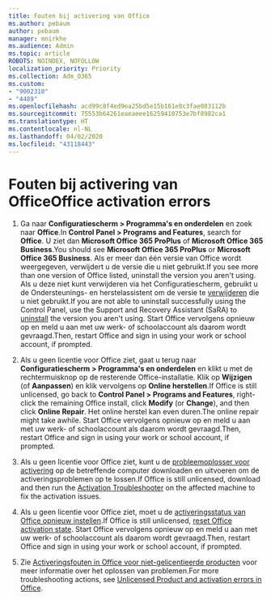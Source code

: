 ```yaml
---
title: Fouten bij activering van Office
ms.author: pebaum
author: pebaum
manager: mnirkhe
ms.audience: Admin
ms.topic: article
ROBOTS: NOINDEX, NOFOLLOW
localization_priority: Priority
ms.collection: Adm_O365
ms.custom:
- "9002310"
- "4489"
ms.openlocfilehash: acd99c8f4ed9ea25bd5e15b161e8c3fae083112b
ms.sourcegitcommit: 75553b64261eaeaeee16259410753e7bf8982ca1
ms.translationtype: HT
ms.contentlocale: nl-NL
ms.lasthandoff: 04/02/2020
ms.locfileid: "43118443"
---
```

# <a name="office-activation-errors"></a><span data-ttu-id="41b81-102">Fouten bij activering van Office</span><span class="sxs-lookup"><span data-stu-id="41b81-102">Office activation errors</span></span>

1. <span data-ttu-id="41b81-103">Ga naar **Configuratiescherm > Programma's en onderdelen** en zoek naar **Office**.</span><span class="sxs-lookup"><span data-stu-id="41b81-103">In **Control Panel > Programs and Features**, search for **Office**.</span></span> <span data-ttu-id="41b81-104">U ziet dan **Microsoft Office 365 ProPlus** of **Microsoft Office 365 Business**.</span><span class="sxs-lookup"><span data-stu-id="41b81-104">You should see **Microsoft Office 365 ProPlus** or **Microsoft Office 365 Business**.</span></span> <span data-ttu-id="41b81-105">Als er meer dan één versie van Office wordt weergegeven, verwijdert u de versie die u niet gebruikt.</span><span class="sxs-lookup"><span data-stu-id="41b81-105">If you see more than one version of Office listed, uninstall the version you aren't using.</span></span> <span data-ttu-id="41b81-106">Als u deze niet kunt verwijderen via het Configuratiescherm, gebruikt u de Ondersteunings- en herstelassistent om de versie te [verwijderen](https://aka.ms/SARA-OfficeUninstall-Alchemy) die u niet gebruikt.</span><span class="sxs-lookup"><span data-stu-id="41b81-106">If you are not able to uninstall successfully using the Control Panel, use the Support and Recovery Assistant (SaRA) to [uninstall](https://aka.ms/SARA-OfficeUninstall-Alchemy) the version you aren't using.</span></span> <span data-ttu-id="41b81-107">Start Office vervolgens opnieuw op en meld u aan met uw werk- of schoolaccount als daarom wordt gevraagd.</span><span class="sxs-lookup"><span data-stu-id="41b81-107">Then, restart Office and sign in using your work or school account, if prompted.</span></span> 

2. <span data-ttu-id="41b81-108">Als u geen licentie voor Office ziet, gaat u terug naar **Configuratiescherm > Programma's en onderdelen** en klikt u met de rechtermuisknop op de resterende Office-installatie. Klik op **Wijzigen** (of **Aanpassen**) en klik vervolgens op **Online herstellen**.</span><span class="sxs-lookup"><span data-stu-id="41b81-108">If Office is still unlicensed, go back to **Control Panel > Programs and Features**, right-click the remaining Office install, click **Modify** (or **Change**), and then click **Online Repair**.</span></span> <span data-ttu-id="41b81-109">Het online herstel kan even duren.</span><span class="sxs-lookup"><span data-stu-id="41b81-109">The online repair might take awhile.</span></span> <span data-ttu-id="41b81-110">Start Office vervolgens opnieuw op en meld u aan met uw werk- of schoolaccount als daarom wordt gevraagd.</span><span class="sxs-lookup"><span data-stu-id="41b81-110">Then, restart Office and sign in using your work or school account, if prompted.</span></span> 

3. <span data-ttu-id="41b81-111">Als u geen licentie voor Office ziet, kunt u de [probleemoplosser voor activering](https://aka.ms/SARA-OfficeActivation-Alchemy) op de betreffende computer downloaden en uitvoeren om de activeringsproblemen op te lossen.</span><span class="sxs-lookup"><span data-stu-id="41b81-111">If Office is still unlicensed, download and then run the [Activation Troubleshooter](https://aka.ms/SARA-OfficeActivation-Alchemy) on the affected machine to fix the activation issues.</span></span> 

4. <span data-ttu-id="41b81-112">Als u geen licentie voor Office ziet, moet u de [activeringsstatus van Office opnieuw instellen](https://docs.microsoft.com/nl-NL/office365/troubleshoot/activation/reset-office-365-proplus-activation-state).</span><span class="sxs-lookup"><span data-stu-id="41b81-112">If Office is still unlicensed, [reset Office activation state](https://docs.microsoft.com/nl-NL/office365/troubleshoot/activation/reset-office-365-proplus-activation-state).</span></span> <span data-ttu-id="41b81-113">Start Office vervolgens opnieuw op en meld u aan met uw werk- of schoolaccount als daarom wordt gevraagd.</span><span class="sxs-lookup"><span data-stu-id="41b81-113">Then, restart Office and sign in using your work or school account, if prompted.</span></span>  

5. <span data-ttu-id="41b81-114">Zie [Activeringsfouten in Office voor niet-gelicentieerde producten](https://support.office.com/article/unlicensed-product-and-activation-errors-in-office-0d23d3c0-c19c-4b2f-9845-5344fedc4380) voor meer informatie over het oplossen van problemen.</span><span class="sxs-lookup"><span data-stu-id="41b81-114">For more troubleshooting actions, see [Unlicensed Product and activation errors in Office](https://support.office.com/article/unlicensed-product-and-activation-errors-in-office-0d23d3c0-c19c-4b2f-9845-5344fedc4380).</span></span>
